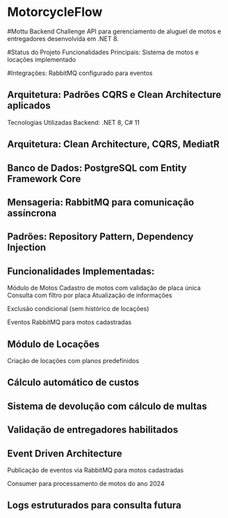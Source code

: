 # MotorcycleFlow

#Mottu Backend Challenge
API para gerenciamento de aluguel de motos e entregadores desenvolvida em .NET 8.

#Status do Projeto
Funcionalidades Principais: Sistema de motos e locações implementado

#Integrações: RabbitMQ configurado para eventos

## Arquitetura: Padrões CQRS e Clean Architecture aplicados

Tecnologias Utilizadas
Backend: .NET 8, C# 11

## Arquitetura: Clean Architecture, CQRS, MediatR

## Banco de Dados: PostgreSQL com Entity Framework Core

## Mensageria: RabbitMQ para comunicação assíncrona

## Padrões: Repository Pattern, Dependency Injection

## Funcionalidades Implementadas:
Módulo de Motos
Cadastro de motos com validação de placa única
Consulta com filtro por placa
Atualização de informações

Exclusão condicional (sem histórico de locações)

Eventos RabbitMQ para motos cadastradas

## Módulo de Locações
Criação de locações com planos predefinidos

## Cálculo automático de custos

## Sistema de devolução com cálculo de multas

## Validação de entregadores habilitados

## Event Driven Architecture
Publicação de eventos via RabbitMQ para motos cadastradas

Consumer para processamento de motos do ano 2024

## Logs estruturados para consulta futura
